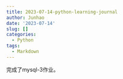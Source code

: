 ```yaml
---
title: 2023-07-14-python-learning-journal
author: Junhao
date: '2023-07-14'
slug: []
categories:
  - Python
tags:
  - Markdown
---
```

  完成了mysql-3作业。